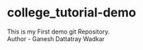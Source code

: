 # college_tutorial-demo
This is my First demo git Repository.
<br/>
Author - Ganesh Dattatray Wadkar
